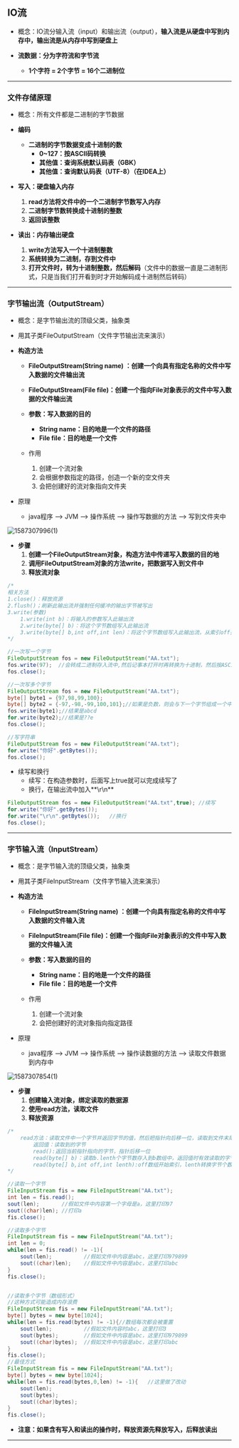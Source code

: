 ## IO流

- 概念：IO流分输入流（input）和输出流（output），**输入流是从硬盘中写到内存中，输出流是从内存中写到硬盘上**



- **流数据：分为字符流和字节流**
  - **1个字符 = 2个字节 = 16个二进制位**



------

### 文件存储原理

- 概念：所有文件都是二进制的字节数据



- **编码**
  - **二进制的字节数据变成十进制的数**
    - **0~127：按ASCII码转换**
    - **其他值：查询系统默认码表（GBK）**
    - **其他值：查询默认码表（UTF-8）（在IDEA上）**



- **写入：硬盘输入内存**
  1. **read方法将文件中的一个二进制字节数写入内存**
  2. **二进制字节数转换成十进制的整数**
  3. **返回该整数**



- **读出：内存输出硬盘**
  1. **write方法写入一个十进制整数**
  2. **系统转换为二进制，存到文件中**
  3. **打开文件时，转为十进制整数，然后解码**（文件中的数据一直是二进制形式，只是当我们打开看到时才开始解码成十进制然后转码）



------



### 字节输出流（OutputStream）

- 概念：是字节输出流的顶级父类，抽象类



- 用其子类FileOutputStream（文件字节输出流来演示）





- **构造方法**

  - **FileOutputStream(String name) ：创建一个向具有指定名称的文件中写入数据的文件输出流**

  - **FileOutputStream(File file)：创建一个指向File对象表示的文件中写入数据的文件输出流**

  - **参数：写入数据的目的**

    - **String name：目的地是一个文件的路径**
    - **File file：目的地是一个文件**

    

  - 作用

    1. 创建一个流对象
    2. 会根据参数指定的路径，创造一个新的空文件夹
    3. 会把创建好的流对象指向文件夹





- 原理
  - java程序 --> JVM --> 操作系统 --> 操作写数据的方法 --> 写到文件夹中

![1587307996(1)](E:\md资料图片\1587307996(1).png)





- **步骤**
  1. **创建一个FileOutputStream对象，构造方法中传递写入数据的目的地**
  2. **调用FileOutputStream对象的方法write，把数据写入到文件中**
  3. **释放流对象**

```java
/*
相关方法
1.close()：释放资源
2.flush()；刷新此输出流并强制任何缓冲的输出字节被写出
3.write(参数)	
	1.write(int b)：将输入的参数写入此输出流
	2.write(byte[] b)：将这个字节数组写入此输出流
	3.write(byte[] b,int off,int len)：将这个字节数组写入此输出流，从索引off开始，长度为len
*/	

//一次写一个字节
FileOutputStream fos = new FileOutputStream("AA.txt");
fos.write(97);	//会转成二进制存入流中,然后记事本打开时再转换为十进制，然后按ASCII码表转换成a
fos.close();

//一次写多个字节
FileOutputStream fos = new FileOutputStream("AA.txt");
byte[] byte1 = {97,98,99,100};
byte[] byte2 = {-97,-98,-99,100,101};//如果是负数，则会与下一个字节组成一个中文字符，按系统默认码表
fos.write(byte1);//结果是abcd
for.write(byte2);//结果是??e 
fos.close();

//写字符串
FileOutputStream fos = new FileOutputStream("AA.txt");
for.write("你好".getBytes());
fos.close();
```





- 续写和换行
  - 续写：在构造参数时，后面写上true就可以完成续写了
  - 换行，在输出流中加入**\r\n**

```java
FileOutputStream fos = new FileOutputStream("AA.txt",true);	//续写
for.write("你好".getBytes());
for.write("\r\n".getBytes());	//换行
fos.close();
```



------



### 字节输入流（InputStream）

- 概念：是字节输入流的顶级父类，抽象类



- 用其子类FileInputStream（文件字节输入流来演示）





- **构造方法**

  - **FileInputStream(String name) ：创建一个向具有指定名称的文件中写入数据的文件输入流**

  - **FileInputStream(File file)：创建一个指向File对象表示的文件中写入数据的文件输入流**

  - **参数：写入数据的目的**

    - **String name：目的地是一个文件的路径**
    - **File file：目的地是一个文件**

    

  - 作用

    1. 创建一个流对象
    2. 会把创建好的流对象指向指定路径





- 原理
  - java程序 --> JVM --> 操作系统 --> 操作读数据的方法 --> 读取文件数据到内存中

![1587307854(1)](E:\md资料图片\1587307854(1).png)





- **步骤**
  1. **创建输入流对象，绑定读取的数据源**
  2. **使用read方法，读取文件**
  3. **释放资源**

```java
/*
    read方法：读取文件中一个字节并返回字节的值，然后把指针向后移一位，读取到文件末尾返回-1
    	返回值：读取到的字节
    	read():返回当前指针指向的字节，指针后移一位
    	read(byte[] b)：读取b.lenth个字节数存入到b数组中，返回值时有效读取的字节数，指针后移lenth位
    	read(byte[] b,int off,int lenth):off数组开始索引，lenth转换字节个数，一般为1024或者整数倍
*/

//读取一个字节
FileInputStream fis = new FileInputStream("AA.txt");
int len = fis.read();
sout(len);		 //假如文件中内容第一个字母是a，这里打印97
sout((char)len); //打印a
fis.close();

//读取多个字节
FileInputStream fis = new FileInputStream("AA.txt");
int len = 0;
while(len = fis.read() != -1){
    sout(len);			//假如文件中内容是abc，这里打印979899
	sout((char)len);	//假如文件中内容是abc，这里打印abc
}
fis.close();


//读取多个字节（数组形式）
//这种方式可能造成内存浪费
FileInputStream fis = new FileInputStream("AA.txt");
byte[] bytes = new byte[1024];
while(len = fis.read(bytes) != -1){//数组每次都会被重置
    sout(len);			//假如文件内容时abc，这里打印3
    sout(bytes);	    //假如文件中内容是abc，这里打印979899
    sout((char)bytes);  //假如文件中内容是abc，这里打印abc
}
fis.close();
//最佳方式
FileInputStream fis = new FileInputStream("AA.txt");
byte[] bytes = new byte[1024];
while(len = fis.read(bytes,0,len) != -1){	//这里做了改动
    sout(len);			
    sout(bytes);	   
    sout((char)bytes);  
}
fis.close();
```



- **注意：如果含有写入和读出的操作时，释放资源先释放写入，后释放读出**



------



### 